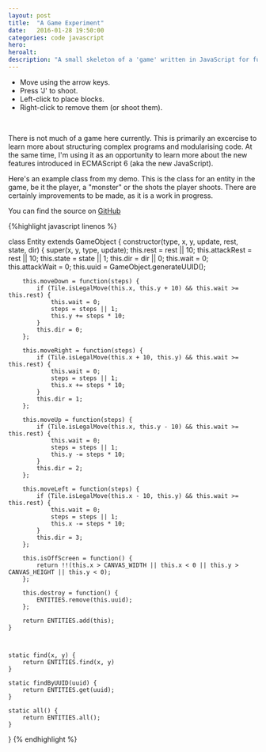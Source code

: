 ```yaml
---
layout: post
title:  "A Game Experiment"
date:   2016-01-28 19:50:00
categories: code javascript
hero:
heroalt:
description: "A small skeleton of a 'game' written in JavaScript for fun."
---
```

* Move using the arrow keys.
* Press 'J' to shoot. 
* Left-click to place blocks.
* Right-click to remove them (or shoot them).

<br>
<script src="/assets/main.js"></script>
<canvas id="scene" width="500" height="300"></canvas>

There is not much of a game here currently. This is primarily an excercise to learn more about structuring complex programs and modularising code. At the same time, I'm using it as an opportunity to learn more about the new features introduced in ECMAScript 6 (aka the new JavaScript).

Here's an example class from my demo. This is the class for an entity in the game, be it the player, a "monster" or the shots the player shoots. There are certainly improvements to be made, as it is a work in progress.

You can find the source on [GitHub](https://github.com/nkrisc/game-experiment)

{%highlight javascript linenos %}

class Entity extends GameObject {
    constructor(type, x, y, update, rest, state, dir) {
        super(x, y, type, update);
        this.rest = rest || 10;
        this.attackRest = rest || 10;
        this.state = state || 1;
        this.dir = dir || 0;
        this.wait = 0;
        this.attackWait = 0;
        this.uuid = GameObject.generateUUID();

        this.moveDown = function(steps) {
            if (Tile.isLegalMove(this.x, this.y + 10) && this.wait >= this.rest) {
                this.wait = 0;
                steps = steps || 1;
                this.y += steps * 10;
            }
            this.dir = 0;
        };

        this.moveRight = function(steps) {
            if (Tile.isLegalMove(this.x + 10, this.y) && this.wait >= this.rest) {
                this.wait = 0;
                steps = steps || 1;
                this.x += steps * 10;
            }
            this.dir = 1;
        };

        this.moveUp = function(steps) {
            if (Tile.isLegalMove(this.x, this.y - 10) && this.wait >= this.rest) {
                this.wait = 0;
                steps = steps || 1;
                this.y -= steps * 10;
            }
            this.dir = 2;
        };

        this.moveLeft = function(steps) {
            if (Tile.isLegalMove(this.x - 10, this.y) && this.wait >= this.rest) {
                this.wait = 0;
                steps = steps || 1;
                this.x -= steps * 10;
            }
            this.dir = 3;
        };

        this.isOffScreen = function() {
            return !!(this.x > CANVAS_WIDTH || this.x < 0 || this.y > CANVAS_HEIGHT || this.y < 0);
        };

        this.destroy = function() {
            ENTITIES.remove(this.uuid);
        };

        return ENTITIES.add(this);
    }



    static find(x, y) {
        return ENTITIES.find(x, y)
    }

    static findByUUID(uuid) {
        return ENTITIES.get(uuid);
    }

    static all() {
        return ENTITIES.all();
    }

}
{% endhighlight %}